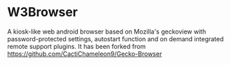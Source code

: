 # W3Browser
A kiosk-like web android browser based on Mozilla's geckoview with password-protected settings, autostart function and on demand integrated remote support plugins. It has been forked from https://github.com/CactiChameleon9/Gecko-Browser

